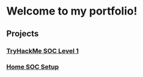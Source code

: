 # Welcome to my portfolio!

## Projects
### [TryHackMe SOC Level 1](thmsoclevel1.md)
### [Home SOC Setup](homesoc.md)

